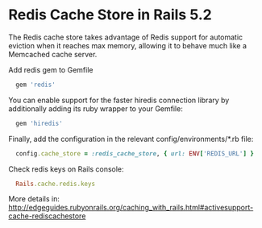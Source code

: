 # Redis Cache Store in Rails 5.2

The Redis cache store takes advantage of Redis support for automatic eviction when it reaches max memory, allowing it to behave much like a Memcached cache server.

Add redis gem to Gemfile

```ruby
  gem 'redis'
```

You can enable support for the faster hiredis connection library by additionally adding its ruby wrapper to your Gemfile:

```ruby
  gem 'hiredis'
```

Finally, add the configuration in the relevant config/environments/*.rb file:

```ruby
  config.cache_store = :redis_cache_store, { url: ENV['REDIS_URL'] }
```

Check redis keys on Rails console:

```ruby
  Rails.cache.redis.keys
```

More details in: http://edgeguides.rubyonrails.org/caching_with_rails.html#activesupport-cache-rediscachestore
